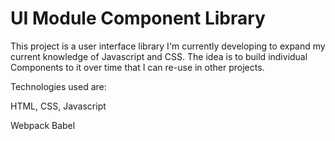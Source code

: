 
# UI Module Component Library

This project is a user interface library I'm currently developing to expand my current knowledge of Javascript and CSS. The idea is to build individual Components to it over time that I can re-use in other projects. 

Technologies used are:

HTML, CSS, Javascript

Webpack
Babel

